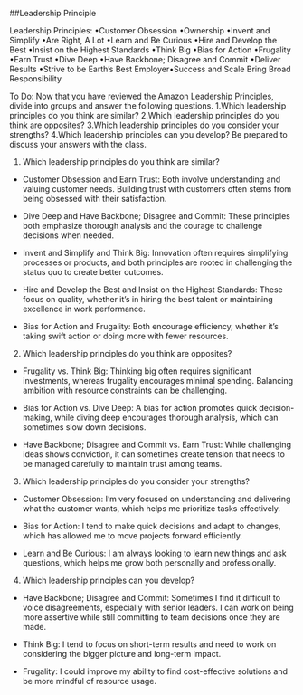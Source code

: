 ##Leadership Principle

Leadership Principles: 
•Customer Obsession
•Ownership
•Invent and Simplify
•Are Right, A Lot
•Learn and Be Curious
•Hire and Develop the Best
•Insist on the Highest Standards
•Think Big
•Bias for Action
•Frugality
•Earn Trust
•Dive Deep
•Have Backbone; 
Disagree and Commit
•Deliver Results
•Strive to be Earth’s Best Employer•Success and Scale Bring Broad Responsibility

To Do: 
Now that you have reviewed the Amazon Leadership Principles, divide into groups and answer the following questions.
1.Which leadership principles do you think are similar?
2.Which leadership principles do you think are opposites?
3.Which leadership principles do you consider your strengths?
4.Which leadership principles can you develop?
Be prepared to discuss your answers with the class.



1. Which leadership principles do you think are similar?
* Customer Obsession and Earn Trust: Both involve understanding and valuing customer needs. Building trust with customers often stems from being obsessed with their satisfaction.

* Dive Deep and Have Backbone; Disagree and Commit: These principles both emphasize thorough analysis and the courage to challenge decisions when needed.

* Invent and Simplify and Think Big: Innovation often requires simplifying processes or products, and both principles are rooted in challenging the status quo to create better outcomes.

* Hire and Develop the Best and Insist on the Highest Standards: These focus on quality, whether it’s in hiring the best talent or maintaining excellence in work performance.

* Bias for Action and Frugality: Both encourage efficiency, whether it’s taking swift action or doing more with fewer resources.

2. Which leadership principles do you think are opposites?
* Frugality vs. Think Big: Thinking big often requires significant investments, whereas frugality encourages minimal spending. Balancing ambition with resource constraints can be challenging.

* Bias for Action vs. Dive Deep: A bias for action promotes quick decision-making, while diving deep encourages thorough analysis, which can sometimes slow down decisions.

* Have Backbone; Disagree and Commit vs. Earn Trust: While challenging ideas shows conviction, it can sometimes create tension that needs to be managed carefully to maintain trust among teams.

3. Which leadership principles do you consider your strengths?
* Customer Obsession: I’m very focused on understanding and delivering what the customer wants, which helps me prioritize tasks effectively.

* Bias for Action: I tend to make quick decisions and adapt to changes, which has allowed me to move projects forward efficiently.

* Learn and Be Curious: I am always looking to learn new things and ask questions, which helps me grow both personally and professionally.

4. Which leadership principles can you develop?
* Have Backbone; Disagree and Commit: Sometimes I find it difficult to voice disagreements, especially with senior leaders. I can work on being more assertive while still committing to team decisions once they are made.

* Think Big: I tend to focus on short-term results and need to work on considering the bigger picture and long-term impact.

* Frugality: I could improve my ability to find cost-effective solutions and be more mindful of resource usage.